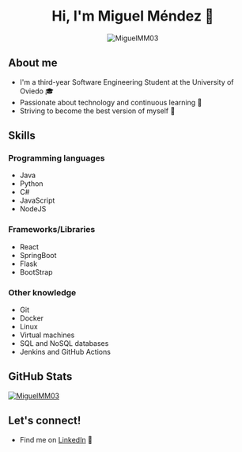 <h1 align="center">Hi, I'm Miguel Méndez 👋</h1>
  <p align="center"> <img src="https://komarev.com/ghpvc/?username=MiguelMM03&label=Profile+views" alt="MiguelMM03" /> </p>
  <h2>About me</h2>
  <ul>
    <li>I'm a third-year Software Engineering Student at the University of Oviedo 🎓</li>
    <li>Passionate about technology and continuous learning 🚀</li>
    <li>Striving to become the best version of myself 💪</li>
  </ul>

  <h2>Skills</h2>
  <h3>Programming languages</h3>
  <ul>
    <li>Java</li>
    <li>Python</li>
    <li>C#</li>
    <li>JavaScript</li>
    <li>NodeJS</li>
  </ul>
  <h3>Frameworks/Libraries</h3>
  <ul>
    <li>React</li>
    <li>SpringBoot</li>
    <li>Flask</li>
    <li>BootStrap</li>
  </ul>
  <h3>Other knowledge</h3>
  <ul>
    <li>Git</li>
    <li>Docker</li>
    <li>Linux</li>
    <li>Virtual machines</li>
    <li>SQL and NoSQL databases</li>
    <li>Jenkins and GitHub Actions</li>
  </ul>
  <h2>GitHub Stats</h2>
    <p>
    <a href="https://github.com/ryo-ma/github-profile-trophy">
      <img src="https://github-profile-trophy.vercel.app/?username=MiguelMM03&rank=SSS,SS,S,AAA,AA,A,B" alt="MiguelMM03" />
    </a>
  </p>
  <h2>Let's connect!</h2>
  <ul>
    <li>Find me on <a href="https://es.linkedin.com/in/miguel-mendez-murias" target="_blank">LinkedIn</a> 💼</li>
  </ul>
